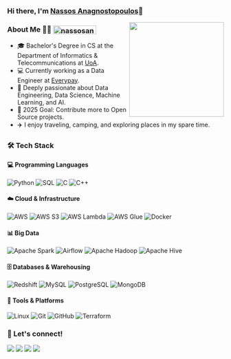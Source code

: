 ### Hi there, I'm [Nassos Anagnostopoulos][website]👋

<picture> <img align="right" src="https://github.com/7oSkaaa/7oSkaaa/blob/main/Images/Right_Side.gif?raw=true" width="220" height="220"></picture>

### About Me 👨‍🎓 <img src="https://komarev.com/ghpvc/?username=nassosanagn&label=Profile%20views&color=0047AB&style=flat-square" alt="nassosanagn" height="20px" width="100px" style="vertical-align: middle;"/>

- 🎓 Bachelor's Degree in CS at the Department of Informatics & Telecommunications at [UoA].
- 💻 Currently working as a Data Engineer at [Everypay].
- 🤖 Deeply passionate about Data Engineering, Data Science, Machine Learning, and AI.
- 🎯 2025 Goal: Contribute more to Open Source projects.
- ✈️ I enjoy traveling, camping, and exploring places in my spare time.

<!-- <p><img align="right" src="blah.gif" width="250" height="250" /></p> -->

### 🛠️ Tech Stack
<!-- <p align="center">
  <a href="https://github.com/DenverCoder1/readme-typing-svg"><img src="https://readme-typing-svg.herokuapp.com?font=Time+New+Roman&color=%23C8BE25&size=25&center=true&vCenter=true&width=600&height=100&lines=Software+Engineer+@bld.ai;Computer+Science+Student;Competitive+Programmer;2x+ACPC+Finalist;Expert+on+Codeforces;Division+1+on+Codechef+(5+Stars);4+Kyu+on+Atcoder;Always+learning+new+things"></a>
</p> -->

#### 💻 Programming Languages
<p>
  <img alt="Python" src="https://img.shields.io/badge/Python-3776AB?style=flat-square&logo=python&logoColor=white" />
  <img alt="SQL" src="https://img.shields.io/badge/SQL-4479A1?style=flat-square&logo=mysql&logoColor=white" />
  <img alt="C" src="https://img.shields.io/badge/C-00599C?style=flat-square&logo=c&logoColor=white" />
  <img alt="C++" src="https://img.shields.io/badge/C++-00599C?style=flat-square&logo=cplusplus&logoColor=white" />
</p>

#### ☁️ Cloud & Infrastructure
<p>
  <img alt="AWS" src="https://img.shields.io/badge/AWS-232F3E?style=flat-square&logo=amazonaws&logoColor=white" />
  <img alt="AWS S3" src="https://img.shields.io/badge/S3-569A31?style=flat-square&logo=amazons3&logoColor=white" />
  <img alt="AWS Lambda" src="https://img.shields.io/badge/Lambda-FF9900?style=flat-square&logo=awslambda&logoColor=white" />
  <img alt="AWS Glue" src="https://img.shields.io/badge/Glue-7C2BFF?style=flat-square&logo=amazonaws&logoColor=white" />
  <img alt="Docker" src="https://img.shields.io/badge/Docker-2496ED?style=flat-square&logo=docker&logoColor=white" />
</p>

#### 📊 Big Data 
<!-- & Streaming -->
<p>
  <img alt="Apache Spark" src="https://img.shields.io/badge/Apache Spark-E25A1C?style=flat-square&logo=apache-spark&logoColor=white" />
  <img alt="Airflow" src="https://img.shields.io/badge/Apache Airflow-017CEE?style=flat-square&logo=apache-airflow&logoColor=white" />
  <img alt="Apache Hadoop" src="https://img.shields.io/badge/Apache Hadoop-66CCFF?style=flat-square&logo=apache-hadoop&logoColor=black" />
  <img alt="Apache Hive" src="https://img.shields.io/badge/Apache Hive-FDEE21?style=flat-square&logo=apache-hive&logoColor=black" />
</p>

#### 🗄️ Databases & Warehousing
<p>
  <img alt="Redshift" src="https://img.shields.io/badge/AWS Redshift-8C4FFF?style=flat-square&logo=amazonredshift&logoColor=white" />
  <img alt="MySQL" src="https://img.shields.io/badge/MySQL-4479A1?style=flat-square&logo=mysql&logoColor=white" />
  <img alt="PostgreSQL" src="https://img.shields.io/badge/PostgreSQL-316192?style=flat-square&logo=postgresql&logoColor=white" />
  <img alt="MongoDB" src="https://img.shields.io/badge/MongoDB-47A248?style=flat-square&logo=mongodb&logoColor=white" />
</p>

#### 🔧 Tools & Platforms
<p>
  <img alt="Linux" src="https://img.shields.io/badge/Linux-FCC624?style=flat-square&logo=linux&logoColor=black" />
  <img alt="Git" src="https://img.shields.io/badge/Git-F05032?style=flat-square&logo=git&logoColor=white" />
  <img alt="GitHub" src="https://img.shields.io/badge/GitHub-181717?style=flat-square&logo=github&logoColor=white" />
  <img alt="Terraform" src="https://img.shields.io/badge/Terraform-7B42BC?style=flat-square&logo=terraform&logoColor=white" />
</p>


### 🤝 Let's connect!

<p>
  <a href="https://github.com/nassosanagn"><img src="https://img.shields.io/badge/Website-blue?style=flat-square&logo=google-chrome"></a>
  <a href="https://www.linkedin.com/in/nassosanagn/"><img src="https://img.shields.io/badge/-LinkedIn-0077B5?style=flat-square&logo=linkedin"></a>
  <a href="https://x.com/nassosanagn"><img src="https://img.shields.io/badge/-X-000000?style=flat-square&logo=x&logoColor=white"></a>
  <a href="https://leetcode.com/u/nasssosanagn/"><img src="https://img.shields.io/badge/-LeetCode-FFA116?style=flat-square&logo=leetcode&logoColor=white"></a>
</p>

[UoA]: https://www.di.uoa.gr/
[Everypay]: https://everypay.gr/
<!--[website]: https://nassosanagn.github.io/ -->
[website]: https://github.com/nassosanagn
[twitter]: https://twitter.com/nassosanagn
[linkedin]: https://www.linkedin.com/in/nassosanagn/
[leetcode]: https://leetcode.com/u/nasssosanagn/
